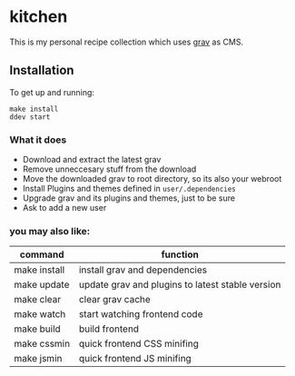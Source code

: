 # kitchen

This is my personal recipe collection which uses [grav](https://getgrav.org) as CMS.

## Installation

To get up and running:

````
make install
ddev start
````

### What it does

* Download and extract the latest grav
* Remove unneccesary stuff from the download
* Move the downloaded grav to root directory, so its also your webroot
* Install Plugins and themes defined in ``user/.dependencies``
* Upgrade grav and its plugins and themes, just to be sure
* Ask to add a new user

### you may also like:

| command | function |
|---|---|
| make install | install grav and dependencies |
| make update | update grav and plugins to latest stable version |
| make clear | clear grav cache |
| make watch | start watching frontend code |
| make build | build frontend |
| make cssmin | quick frontend CSS minifing |
| make jsmin | quick frontend JS minifing |

